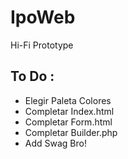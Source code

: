 # IpoWeb
Hi-Fi Prototype



## To Do :

  - Elegir Paleta Colores
  - Completar Index.html
  - Completar Form.html
  - Completar Builder.php
  - Add Swag Bro!
